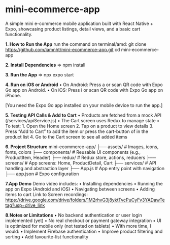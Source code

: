 # mini-ecommerce-app
A simple mini e-commerce mobile application built with React Native + Expo, showcasing product listings, detail views, and a basic cart functionality.

**1. How to Run the App**
run the command on terminal/amd: git clone https://github.com/iamnht/mini-ecommerce-app.git
cd mini-ecommerce-app

**2. Install Dependencies**
=> npm install 

**3. Run the App**
=> npx expo start

**4. Run on iOS or Android**
	•	On Android: Press a or scan QR code with Expo Go app on Android.
	•	On iOS: Press i or scan QR code with Expo Go app on iPhone.

[You need the Expo Go app installed on your mobile device to run the app.]

**5. Testing API Calls & Add to Cart**
	•	Products are fetched from a mock API (/services/apiService.js)
	•	The Cart screen uses Redux to manage state
	•	To test:
	1.	Open the Home screen
	2.	Tap on a product to view details
	3.	Press “Add to Cart” to add the item or press the cart-button of in the product list
	4.	Go to the Cart screen to see all added items

**6. Project Structure**
mini-ecommerce-app/
├── assets/                # Images, icons, fonts, colors
├── components/            # Reusable UI components (e.g., ProductItem, Header)
├── redux/                 # Redux store, actions, reducers
├── screens/               # App screens: Home, ProductDetail, Cart
├── services/              # API handling and abstraction layer
├── App.js                 # App entry point with navigation
├── app.json               # Expo configuration

**7.App Demo**
Demo video includes:
	•	Installing dependencies
	•	Running the app on Expo (Android and iOS)
	•	Navigating between screens
	•	Adding items to cart
Link to Screen recordings: https://drive.google.com/drive/folders/1M2rhvG3j8yktTvcPuCyFv3YADawTetag?usp=drive_link

**8.Notes or Limitations**
	•	No backend authentication or user login implemented (yet)
	•	No real checkout or payment gateway integration
	•	UI is optimized for mobile only (not tested on tablets)
	•	With more time, I would:
	•	Implement Firebase authentication
	•	Improve product filtering and sorting
	•	Add favourite-list functionality
